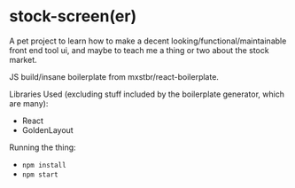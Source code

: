 # stock-screen(er)

A pet project to learn how to make a decent looking/functional/maintainable front end tool ui, and maybe to teach me a thing or two about the stock market.  

JS build/insane boilerplate from mxstbr/react-boilerplate.

Libraries Used (excluding stuff included by the boilerplate generator, which are many):
  - React
  - GoldenLayout

Running the thing: 
  - `npm install`
  - `npm start`  